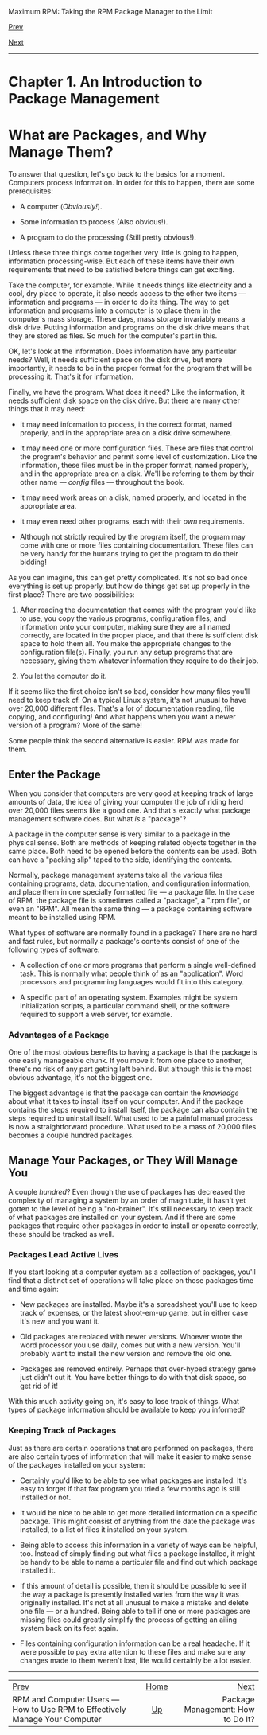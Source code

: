 <div class="NAVHEADER">

Maximum RPM: Taking the RPM Package Manager to the Limit

</div>

[Prev](p108.md)

[Next](s1-intro-to-rpm-package-management-how.md)

-----

<div class="chapter">

# <span id="ch-intro-to-rpm"></span>Chapter 1. An Introduction to Package Management

<div class="sect1">

# <span id="s1-intro-to-rpm-what-are-packages">What are Packages, and Why Manage Them?</span>

To answer that question, let's go back to the basics for a moment.
Computers process information. In order for this to happen, there are
some prerequisites:

  - A computer (*Obviously\!*).

  - Some information to process (Also obvious\!).

  - A program to do the processing (Still pretty obvious\!).

Unless these three things come together very little is going to happen,
information processing-wise. But each of these items have their own
requirements that need to be satisfied before things can get exciting.

Take the computer, for example. While it needs things like electricity
and a cool, dry place to operate, it also needs access to the other two
items — information and programs — in order to do its thing. The way to
get information and programs into a computer is to place them in the
computer's mass storage. These days, mass storage invariably means a
disk drive. Putting information and programs on the disk drive means
that they are stored as files. So much for the computer's part in this.

OK, let's look at the information. Does information have any particular
needs? Well, it needs sufficient space on the disk drive, but more
importantly, it needs to be in the proper format for the program that
will be processing it. That's it for information.

Finally, we have the program. What does it need? Like the information,
it needs sufficient disk space on the disk drive. But there are many
other things that it may need:

  - It may need information to process, in the correct format, named
    properly, and in the appropriate area on a disk drive somewhere.

  - It may need one or more configuration files. These are files that
    control the program's behavior and permit some level of
    customization. Like the information, these files must be in the
    proper format, named properly, and in the appropriate area on a
    disk. We'll be referring to them by their other name — *config*
    files — throughout the book.

  - It may need work areas on a disk, named properly, and located in the
    appropriate area.

  - It may even need other programs, each with their *own* requirements.

  - Although not strictly required by the program itself, the program
    may come with one or more files containing documentation. These
    files can be very handy for the humans trying to get the program to
    do their bidding\!

As you can imagine, this can get pretty complicated. It's not so bad
once everything is set up properly, but how do things get set up
properly in the first place? There are two possibilities:

1.  After reading the documentation that comes with the program you'd
    like to use, you copy the various programs, configuration files, and
    information onto your computer, making sure they are all named
    correctly, are located in the proper place, and that there is
    sufficient disk space to hold them all. You make the appropriate
    changes to the configuration file(s). Finally, you run any setup
    programs that are necessary, giving them whatever information they
    require to do their job.

2.  You let the computer do it.

If it seems like the first choice isn't so bad, consider how many files
you'll need to keep track of. On a typical Linux system, it's not
unusual to have over 20,000 different files. That's a *lot* of
documentation reading, file copying, and configuring\! And what happens
when you want a newer version of a program? More of the same\!

Some people think the second alternative is easier. RPM was made for
them.

<div class="sect2">

## <span id="s2-intro-to-rpm-enter-the-package">Enter the Package</span>

When you consider that computers are very good at keeping track of large
amounts of data, the idea of giving your computer the job of riding herd
over 20,000 files seems like a good one. And that's exactly what package
management software does. But what *is* a "package"?

A package in the computer sense is very similar to a package in the
physical sense. Both are methods of keeping related objects together in
the same place. Both need to be opened before the contents can be used.
Both can have a "packing slip" taped to the side, identifying the
contents.

Normally, package management systems take all the various files
containing programs, data, documentation, and configuration information,
and place them in one specially formatted file — a package file. In the
case of RPM, the package file is sometimes called a "package", a ".rpm
file", or even an "RPM". All mean the same thing — a package containing
software meant to be installed using RPM.

What types of software are normally found in a package? There are no
hard and fast rules, but normally a package's contents consist of one of
the following types of software:

  - A collection of one or more programs that perform a single
    well-defined task. This is normally what people think of as an
    "application". Word processors and programming languages would fit
    into this category.

  - A specific part of an operating system. Examples might be system
    initialization scripts, a particular command shell, or the software
    required to support a web server, for example.

<div class="sect3">

### <span id="s3-intro-to-rpm-advantages-of-package">Advantages of a Package</span>

One of the most obvious benefits to having a package is that the package
is one easily manageable chunk. If you move it from one place to
another, there's no risk of any part getting left behind. But although
this is the most obvious advantage, it's not the biggest one.

The biggest advantage is that the package can contain the *knowledge*
about what it takes to install itself on your computer. And if the
package contains the steps required to install itself, the package can
also contain the steps required to uninstall itself. What used to be a
painful manual process is now a straightforward procedure. What used to
be a mass of 20,000 files becomes a couple hundred packages.

</div>

</div>

<div class="sect2">

## <span id="s2-intro-to-rpm-manage-your-packages">Manage Your Packages, or They Will Manage You</span>

A couple *hundred*? Even though the use of packages has decreased the
complexity of managing a system by an order of magnitude, it hasn't yet
gotten to the level of being a "no-brainer". It's still necessary to
keep track of what packages are installed on your system. And if there
are some packages that require other packages in order to install or
operate correctly, these should be tracked as well.

<div class="sect3">

### <span id="s3-intro-to-rpm-packages-lead-active-lives">Packages Lead Active Lives</span>

If you start looking at a computer system as a collection of packages,
you'll find that a distinct set of operations will take place on those
packages time and time again:

  - New packages are installed. Maybe it's a spreadsheet you'll use to
    keep track of expenses, or the latest shoot-em-up game, but in
    either case it's new and you want it.

  - Old packages are replaced with newer versions. Whoever wrote the
    word processor you use daily, comes out with a new version. You'll
    probably want to install the new version and remove the old one.

  - Packages are removed entirely. Perhaps that over-hyped strategy game
    just didn't cut it. You have better things to do with that disk
    space, so get rid of it\!

With this much activity going on, it's easy to lose track of things.
What types of package information should be available to keep you
informed?

</div>

<div class="sect3">

### <span id="s3-intro-to-rpm-keeping-track-of-packages">Keeping Track of Packages</span>

Just as there are certain operations that are performed on packages,
there are also certain types of information that will make it easier to
make sense of the packages installed on your system:

  - Certainly you'd like to be able to see what packages are installed.
    It's easy to forget if that fax program you tried a few months ago
    is still installed or not.

  - It would be nice to be able to get more detailed information on a
    specific package. This might consist of anything from the date the
    package was installed, to a list of files it installed on your
    system.

  - Being able to access this information in a variety of ways can be
    helpful, too. Instead of simply finding out what files a package
    installed, it might be handy to be able to name a particular file
    and find out which package installed it.

  - If this amount of detail is possible, then it should be possible to
    see if the way a package is presently installed varies from the way
    it was originally installed. It's not at all unusual to make a
    mistake and delete one file — or a hundred. Being able to tell if
    one or more packages are missing files could greatly simplify the
    process of getting an ailing system back on its feet again.

  - Files containing configuration information can be a real headache.
    If it were possible to pay extra attention to these files and make
    sure any changes made to them weren't lost, life would certainly be
    a lot easier.

</div>

</div>

</div>

</div>

<div class="NAVFOOTER">

-----

|                                                                             |                    |                                                     |
| :-------------------------------------------------------------------------- | :----------------: | --------------------------------------------------: |
| [Prev](p108.md)                                                           | [Home](index.md) | [Next](s1-intro-to-rpm-package-management-how.md) |
| RPM and Computer Users — How to Use RPM to Effectively Manage Your Computer |  [Up](p108.md)   |                   Package Management: How to Do It? |

</div>
